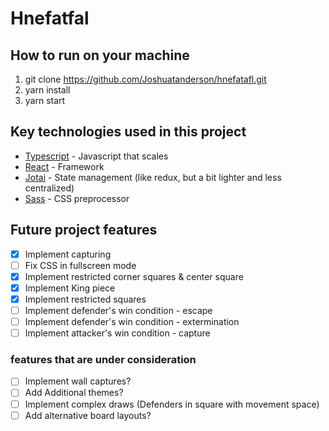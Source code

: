 # Hnefatfal

## How to run on your machine

1. git clone https://github.com/Joshuatanderson/hnefatafl.git
2. yarn install
3. yarn start

## Key technologies used in this project

- [Typescript](https://www.typescriptlang.org/) - Javascript that scales
- [React](https://reactjs.org/) - Framework
- [Jotai](https://github.com/pmndrs/jotai) - State management (like redux, but a bit lighter and less centralized)
- [Sass](https://sass-lang.com/) - CSS preprocessor

## Future project features

- [x] Implement capturing
- [ ] Fix CSS in fullscreen mode
- [x] Implement restricted corner squares & center square
- [x] Implement King piece
- [x] Implement restricted squares
- [ ] Implement defender's win condition - escape
- [ ] Implement defender's win condition - extermination
- [ ] Implement attacker's win condition - capture

### features that are under consideration
- [ ] Implement wall captures?
- [ ] Add Additional themes?
- [ ] Implement complex draws (Defenders in square with movement space)
- [ ] Add alternative board layouts? 